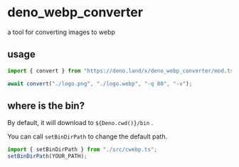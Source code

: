 # deno_webp_converter

a tool for converting images to webp

## usage

```ts
import { convert } from "https://deno.land/x/deno_webp_converter/mod.ts"

await convert("./logo.png", "./logo.webp", "-q 80", "-v");
```

## where is the bin?

By default, it will download to `${Deno.cwd()}/bin` .

You can call `setBinDirPath` to change the default path.

```ts
import { setBinDirPath } from "./src/cwebp.ts";
setBinDirPath(YOUR_PATH);
```
